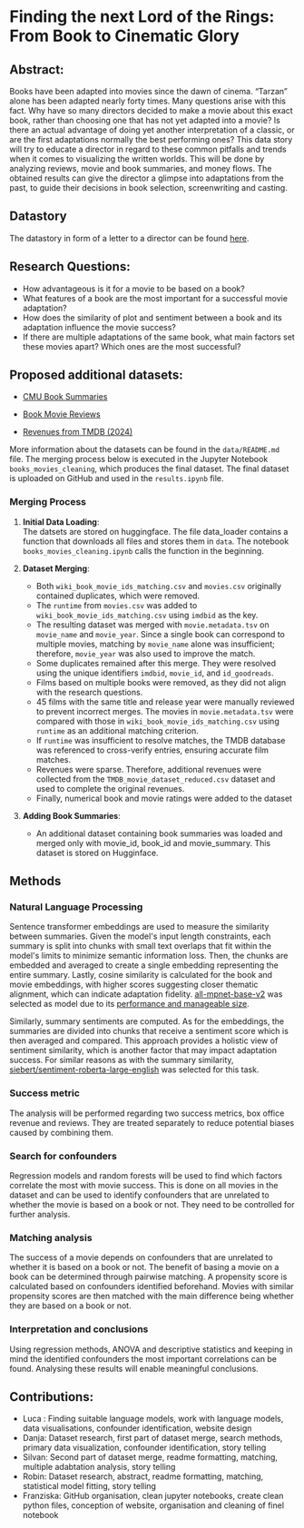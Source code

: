 # Finding the next Lord of the Rings: From Book to Cinematic Glory

## Abstract:
Books have been adapted into movies since the dawn of cinema. “Tarzan” alone has been adapted nearly forty times. Many questions arise with this fact. Why have so many directors decided to make a movie about this exact book, rather than choosing one that has not yet adapted into a movie? Is there an actual advantage of doing yet another interpretation of a classic, or are the first adaptations normally the best performing ones? 
This data story will try to educate a director in regard to these common pitfalls and trends when it comes to visualizing the written worlds. This will be done by analyzing reviews, movie and book summaries, and money flows. The obtained results can give the director a glimpse into adaptations from the past, to guide their decisions in book selection, screenwriting and casting. 

## Datastory
The datastory in form of a letter to a director can be found [here](https://ffriedli.github.io/ada-datadruids-website/).

## Research Questions:
- How advantageous is it for a movie to be based on a book?
- What features of a book are the most important for a successful movie adaptation?
- How does the similarity of plot and sentiment between a book and its adaptation influence the movie success?
- If there are multiple adaptations of the same book, what main factors set these movies apart? Which ones are the most successful?

## Proposed additional datasets: 
- [CMU Book Summaries](https://www.kaggle.com/datasets/ymaricar/cmu-book-summary-dataset)

- [Book Movie Reviews](https://www.kaggle.com/datasets/captaindylan/books-movies-reviews?resource=download)

- [Revenues from TMDB (2024)](https://www.kaggle.com/datasets/asaniczka/tmdb-movies-dataset-2023-930k-movies)

More information about the datasets can be found in the `data/README.md` file. 
The merging process below is executed in the Jupyter Notebook `books_movies_cleaning`, which produces the final dataset. The final dataset is uploaded on GitHub and used in the `results.ipynb` file. 

### Merging Process

1. **Initial Data Loading**:  
The datsets are stored on huggingface. The file data_loader contains a function that downloads all files and stores them in `data`. The notebook `books_movies_cleaning.ipynb` calls the function in the beginning.  

2. **Dataset Merging**:
   - Both `wiki_book_movie_ids_matching.csv` and `movies.csv` originally contained duplicates, which were removed.
   - The `runtime` from `movies.csv` was added to `wiki_book_movie_ids_matching.csv` using `imdbid` as the key.
   - The resulting dataset was merged with `movie.metadata.tsv` on `movie_name` and `movie_year`. Since a single book can correspond to multiple movies, matching by `movie_name` alone was insufficient; therefore, `movie_year` was also used to improve the match.
   - Some duplicates remained after this merge. They were resolved using the unique identifiers `imdbid`, `movie_id`, and `id_goodreads`.  
   - Films based on multiple books were removed, as they did not align with the research questions.
   - 45 films with the same title and release year were manually reviewed to prevent incorrect merges. The movies in `movie.metadata.tsv` were compared with those in `wiki_book_movie_ids_matching.csv` using `runtime` as an additional matching criterion.
   - If `runtime` was insufficient to resolve matches, the TMDB database was referenced to cross-verify entries, ensuring accurate film matches.
   - Revenues were sparse. Therefore, additional revenues were collected from the `TMDB_movie_dataset_reduced.csv` dataset and used to complete the original revenues.
   - Finally, numerical book and movie ratings were added to the dataset

3. **Adding Book Summaries**:  
   - An additional dataset containing book summaries was loaded and merged only with movie_id, book_id and movie_summary. This dataset is stored on Hugginface. 


## Methods
### Natural Language Processing
Sentence transformer embeddings are used to measure the similarity between summaries. Given the model's input length constraints, each summary is split into chunks with small text overlaps that fit within the model's limits to minimize semantic information loss. Then, the chunks are embedded and averaged to create a single embedding representing the entire summary. Lastly, cosine similarity is calculated for the book and movie embeddings, with higher scores suggesting closer thematic alignment, which can indicate adaptation fidelity. [all-mpnet-base-v2](https://huggingface.co/sentence-transformers/all-mpnet-base-v2) was selected as model due to its [performance and manageable size](https://www.sbert.net/docs/sentence_transformer/pretrained_models.html).

Similarly, summary sentiments are computed. As for the embeddings, the summaries are divided into chunks that receive a sentiment score which is then averaged and compared. This approach provides a holistic view of sentiment similarity, which is another factor that may impact adaptation success. For similar reasons as with the summary similarity, [siebert/sentiment-roberta-large-english](https://huggingface.co/siebert/sentiment-roberta-large-english) was selected for this task.

### Success metric
The analysis will be performed regarding two success metrics, box office revenue and reviews. They are treated separately to reduce potential biases caused by combining them.

### Search for confounders
Regression models and random forests will be used to find which factors correlate the most with movie success. This is done on all movies in the dataset and can be used to identify confounders that are unrelated to whether the movie is based on a book or not. They need to be controlled for further analysis.

### Matching analysis
The success of a movie depends on confounders that are unrelated to whether it is based on a book or not. The benefit of basing a movie on a book can be determined through pairwise matching. A propensity score is calculated based on confounders identified beforehand. Movies with similar propensity scores are then matched with the main difference being whether they are based on a book or not.

### Interpretation and conclusions
Using regression methods, ANOVA and descriptive statistics and keeping in mind the identified confounders the most important correlations can be found. Analysing these results will enable meaningful conclusions.

## Contributions:
- Luca : Finding suitable language models, work with language models, data visualisations, confounder identification, website design
- Danja: Dataset research,  first part of dataset merge, search methods, primary data visualization, confounder identification, story telling
- Silvan: Second part of dataset merge, readme formatting, matching, multiple adabtation analysis, story telling
- Robin: Dataset research, abstract, readme formatting, matching, statistical model fitting, story telling
- Franziska: GitHub organisation, clean jupyter notebooks, create clean python files, conception of website, organisation and cleaning of finel notebook
